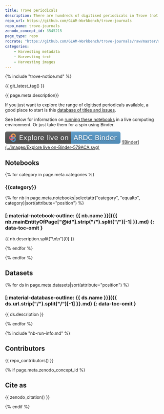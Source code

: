 ```yaml
---
title: Trove periodicals
description: There are hundreds of digitised periodicals in Trove (not including newspapers). Information about them is spread across a number of categories, and it's not always easy to find what's available. The notebooks in this repository help you harvest metadata, text, and images from digitised periodicals in Trove. There are also a number of pre-harvested datasets.
repo_url: https://github.com/GLAM-Workbench/trove-journals
repo_name: trove-journals
zenodo_concept_id: 3545215
page_type: repo
rocrate: "https://github.com/GLAM-Workbench/trove-journals/raw/master/ro-crate-metadata.json"
categories:
    - Harvesting metadata
    - Harvesting text
    - Harvesting images
---
```


{% include "trove-notice.md" %}

{{ git_latest_tag() }}

{{ page.meta.description}}

If you just want to explore the range of digitised periodicals available, a good place to start is this [database of titles and issues](https://glam-workbench.net/datasette-lite/?url=https://github.com/GLAM-Workbench/trove-periodicals-data/blob/main/periodicals.db&install=datasette-json-html&install=datasette-template-sql&metadata=https://github.com/GLAM-Workbench/trove-periodicals-data/blob/main/metadata.json).

See below for information on [running these notebooks](#run-these-notebooks) in a live computing environment. Or just take them for a spin using Binder.

[![ARDC Binder](../images/explore-live-on-ardc-binder.svg)](https://binderhub.rc.nectar.org.au/v2/gh/GLAM-Workbench/{{repo_name}}/HEAD?urlpath=lab/tree/index.ipynb)
[![Binder](../images/Explore live on-Binder-579ACA.svg)](https://mybinder.org/v2/gh/GLAM-Workbench/{{repo_name}}/HEAD?urlpath=lab/tree/index.ipynb)

## Notebooks

{% for category in page.meta.categories %}

### {{category}}

{% for nb in page.meta.notebooks|selectattr("category", "equalto", category)|sort(attribute="position") %}

### [:material-notebook-outline: {{ nb.name }}]({{ nb.mainEntityOfPage["@id"].strip("/").split("/")[-1] }}.md) {: data-toc-omit }

{{ nb.description.split("\n\n")[0] }}

{% endfor %}

{% endfor %}

## Datasets

{% for ds in page.meta.datasets|sort(attribute="position") %}

### [:material-database-outline: {{ ds.name }}]({{ ds.url.strip("/").split("/")[-1] }}.md) {: data-toc-omit }

{{ ds.description }}

{% endfor %}

{% include "nb-run-info.md" %}


## Contributors

{{ repo_contributors() }}

{% if page.meta.zenodo_concept_id %}

## Cite as

{{ zenodo_citation() }}

{% endif %}
